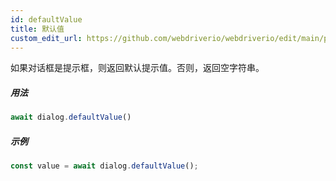 ```yaml
---
id: defaultValue
title: 默认值
custom_edit_url: https://github.com/webdriverio/webdriverio/edit/main/packages/webdriverio/src/commands/dialog/defaultValue.ts
---
```


如果对话框是提示框，则返回默认提示值。否则，返回空字符串。

##### 用法

```js
await dialog.defaultValue()
```

##### 示例

```js title="dialogDefaultValue.js"
const value = await dialog.defaultValue();
```